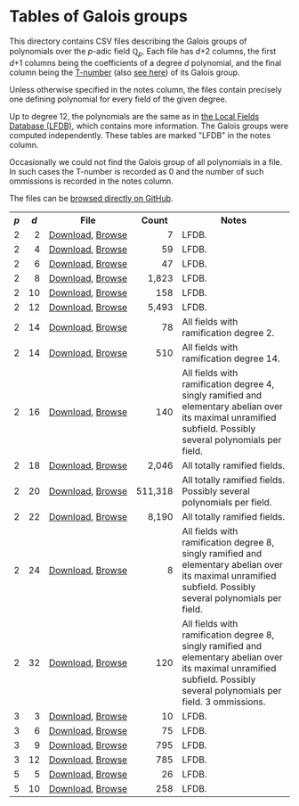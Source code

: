 # Tables of Galois groups

This directory contains CSV files describing the Galois groups of polynomials over the *p*-adic field &#8474;<sub><em>p</em></sub>. Each file has *d*+2 columns, the first *d*+1 columns being the coefficients of a degree *d* polynomial, and the final column being the [T-number](http://groupnames.org/T31.html) (also [see here](https://hobbes.la.asu.edu/Groups/)) of its Galois group.

Unless otherwise specified in the notes column, the files contain precisely one defining polynomial for every field of the given degree.

Up to degree 12, the polynomials are the same as in [the Local Fields Database (LFDB)](https://math.la.asu.edu/~jj/localfields/), which contains more information. The Galois groups were computed independently. These tables are marked "LFDB" in the notes column.

Occasionally we could not find the Galois group of all polynomials in a file. In such cases the T-number is recorded as 0 and the number of such ommissions is recorded in the notes column.

The files can be [browsed directly on GitHub](https://github.com/cjdoris/pAdicGaloisGroup/tree/master/tables/).

<table>
  <style type="text/css">
    td:nth-child(1) { text-align: right; }
    td:nth-child(2) { text-align: right; }
    td:nth-child(4) { text-align: right; }
  </style>
  <tr>
    <th style="font-style: italic;">p</th>
    <th style="font-style: italic;">d</th>
    <th>File</th>
    <th>Count</th>
    <th>Notes</th>
  </tr>
  <tr>
    <td>2</td>
    <td>2</td>
    <td style="white-space: nowrap;"><a href="https://raw.githubusercontent.com/cjdoris/pAdicGaloisGroup/master/tables/p2_d2.csv">Download</a>, <a href="https://cjdoris.github.io/pAdicGaloisGroups/tables/browse?prime=2&degree=2">Browse</a></td>
    <td>7</td>
    <td>LFDB.</td>
  </tr>
  <tr>
    <td>2</td>
    <td>4</td>
    <td><a href="https://raw.githubusercontent.com/cjdoris/pAdicGaloisGroup/master/tables/p2_d4.csv">Download</a>, <a href="https://cjdoris.github.io/pAdicGaloisGroups/tables/browse?prime=2&degree=4">Browse</a></td>
    <td>59</td>
    <td>LFDB.</td>
  </tr>
  <tr>
    <td>2</td>
    <td>6</td>
    <td><a href="https://raw.githubusercontent.com/cjdoris/pAdicGaloisGroup/master/tables/p2_d6.csv">Download</a>, <a href="https://cjdoris.github.io/pAdicGaloisGroups/tables/browse?prime=2&degree=6">Browse</a></td>
    <td>47</td>
    <td>LFDB.</td>
  </tr>
  <tr>
    <td>2</td>
    <td>8</td>
    <td><a href="https://raw.githubusercontent.com/cjdoris/pAdicGaloisGroup/master/tables/p2_d8.csv">Download</a>, <a href="https://cjdoris.github.io/pAdicGaloisGroups/tables/browse?prime=2&degree=8">Browse</a></td>
    <td>1,823</td>
    <td>LFDB.</td>
  </tr>
  <tr>
    <td>2</td>
    <td>10</td>
    <td><a href="https://raw.githubusercontent.com/cjdoris/pAdicGaloisGroup/master/tables/p2_d10.csv">Download</a>, <a href="https://cjdoris.github.io/pAdicGaloisGroups/tables/browse?prime=2&degree=10">Browse</a></td>
    <td>158</td>
    <td>LFDB.</td>
  </tr>
  <tr>
    <td>2</td>
    <td>12</td>
    <td><a href="https://raw.githubusercontent.com/cjdoris/pAdicGaloisGroup/master/tables/p2_d12.csv">Download</a>, <a href="https://cjdoris.github.io/pAdicGaloisGroups/tables/browse?prime=2&degree=12">Browse</a></td>
    <td>5,493</td>
    <td>LFDB.</td>
  </tr>
  <tr>
    <td>2</td>
    <td>14</td>
    <td><a href="https://raw.githubusercontent.com/cjdoris/pAdicGaloisGroup/master/tables/p2_d14_e2.csv">Download</a>, <a href="https://cjdoris.github.io/pAdicGaloisGroups/tables/browse?prime=2&degree=14&suffix=e2">Browse</a></td>
    <td>78</td>
    <td>All fields with ramification degree 2.</td>
  </tr>
  <tr>
    <td>2</td>
    <td>14</td>
    <td><a href="https://raw.githubusercontent.com/cjdoris/pAdicGaloisGroup/master/tables/p2_d14_e14.csv">Download</a>, <a href="https://cjdoris.github.io/pAdicGaloisGroups/tables/browse?prime=2&degree=14&suffix=e14">Browse</a></td>
    <td>510</td>
    <td>All fields with ramification degree 14.</td>
  </tr>
  <tr>
    <td>2</td>
    <td>16</td>
    <td><a href="https://raw.githubusercontent.com/cjdoris/pAdicGaloisGroup/master/tables/p2_d16_e4a.csv">Download</a>, <a href="https://cjdoris.github.io/pAdicGaloisGroups/tables/browse?prime=2&degree=16&suffix=e4a&dupes=yes">Browse</a></td>
    <td>140</td>
    <td>All fields with ramification degree 4, singly ramified and elementary abelian over its maximal unramified subfield. Possibly several polynomials per field.</td>
  </tr>
  <tr>
    <td>2</td>
    <td>18</td>
    <td><a href="https://raw.githubusercontent.com/cjdoris/pAdicGaloisGroup/master/tables/p2_d18_tr.csv">Download</a>, <a href="https://cjdoris.github.io/pAdicGaloisGroups/tables/browse?prime=2&degree=18&suffix=tr">Browse</a></td>
    <td>2,046</td>
    <td>All totally ramified fields.</td>
  </tr>
  <tr>
    <td>2</td>
    <td>20</td>
    <td><a href="https://raw.githubusercontent.com/cjdoris/pAdicGaloisGroup/master/tables/p2_d20_tr.csv">Download</a>, <a href="https://cjdoris.github.io/pAdicGaloisGroups/tables/browse?prime=2&degree=20&suffix=tr&dupes=yes">Browse</a></td>
    <td>511,318</td>
    <td>All totally ramified fields. Possibly several polynomials per field.</td>
  </tr>
  <tr>
    <td>2</td>
    <td>22</td>
    <td><a href="https://raw.githubusercontent.com/cjdoris/pAdicGaloisGroup/master/tables/p2_d22_tr.csv">Download</a>, <a href="https://cjdoris.github.io/pAdicGaloisGroups/tables/browse?prime=2&degree=22&suffix=tr">Browse</a></td>
    <td>8,190</td>
    <td>All totally ramified fields.</td>
  </tr>
  <tr>
    <td>2</td>
    <td>24</td>
    <td><a href="https://raw.githubusercontent.com/cjdoris/pAdicGaloisGroup/master/tables/p2_d24_e8a.csv">Download</a>, <a href="https://cjdoris.github.io/pAdicGaloisGroups/tables/browse?prime=2&degree=24&suffix=e8a&dupes=yes">Browse</a></td>
    <td>8</td>
    <td>All fields with ramification degree 8, singly ramified and elementary abelian over its maximal unramified subfield. Possibly several polynomials per field.</td>
  </tr>
  <tr>
    <td>2</td>
    <td>32</td>
    <td><a href="https://raw.githubusercontent.com/cjdoris/pAdicGaloisGroup/master/tables/p2_d32_e8a.csv">Download</a>, <a href="https://cjdoris.github.io/pAdicGaloisGroups/tables/browse?prime=2&degree=32&suffix=e8a&dupes=yes">Browse</a></td>
    <td>120</td>
    <td>All fields with ramification degree 8, singly ramified and elementary abelian over its maximal unramified subfield. Possibly several polynomials per field. 3 ommissions.</td>
  </tr>
  <tr>
    <td>3</td>
    <td>3</td>
    <td><a href="https://raw.githubusercontent.com/cjdoris/pAdicGaloisGroup/master/tables/p3_d3.csv">Download</a>, <a href="https://cjdoris.github.io/pAdicGaloisGroups/tables/browse?prime=3&degree=3">Browse</a></td>
    <td>10</td>
    <td>LFDB.</td>
  </tr>
  <tr>
    <td>3</td>
    <td>6</td>
    <td><a href="https://raw.githubusercontent.com/cjdoris/pAdicGaloisGroup/master/tables/p3_d6.csv">Download</a>, <a href="https://cjdoris.github.io/pAdicGaloisGroups/tables/browse?prime=3&degree=6">Browse</a></td>
    <td>75</td>
    <td>LFDB.</td>
  </tr>
  <tr>
    <td>3</td>
    <td>9</td>
    <td><a href="https://raw.githubusercontent.com/cjdoris/pAdicGaloisGroup/master/tables/p3_d9.csv">Download</a>, <a href="https://cjdoris.github.io/pAdicGaloisGroups/tables/browse?prime=3&degree=9">Browse</a></td>
    <td>795</td>
    <td>LFDB.</td>
  </tr>
  <tr>
    <td>3</td>
    <td>12</td>
    <td><a href="https://raw.githubusercontent.com/cjdoris/pAdicGaloisGroup/master/tables/p3_d12.csv">Download</a>, <a href="https://cjdoris.github.io/pAdicGaloisGroups/tables/browse?prime=3&degree=12">Browse</a></td>
    <td>785</td>
    <td>LFDB.</td>
  </tr>
  <tr>
    <td>5</td>
    <td>5</td>
    <td><a href="https://raw.githubusercontent.com/cjdoris/pAdicGaloisGroup/master/tables/p5_d5.csv">Download</a>, <a href="https://cjdoris.github.io/pAdicGaloisGroups/tables/browse?prime=5&degree=5">Browse</a></td>
    <td>26</td>
    <td>LFDB.</td>
  </tr>
  <tr>
    <td>5</td>
    <td>10</td>
    <td><a href="https://raw.githubusercontent.com/cjdoris/pAdicGaloisGroup/master/tables/p5_d10.csv">Download</a>, <a href="https://cjdoris.github.io/pAdicGaloisGroups/tables/browse?prime=5&degree=10">Browse</a></td>
    <td>258</td>
    <td>LFDB.</td>
  </tr>
</table>
